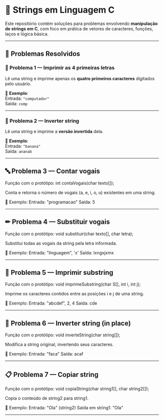 # 📘 Strings em Linguagem C

Este repositório contém soluções para problemas envolvendo **manipulação de strings em C**, com foco em prática de vetores de caracteres, funções, laços e lógica básica.

---

## 🔢 Problemas Resolvidos

### 🧩 Problema 1 — Imprimir as 4 primeiras letras
Lê uma string e imprime apenas os **quatro primeiros caracteres** digitados pelo usuário.

📌 **Exemplo**:  
Entrada: `"computador"`  
Saída: `comp`

---

### 🔄 Problema 2 — Inverter string
Lê uma string e imprime a **versão invertida** dela.

📌 **Exemplo**:  
Entrada: `"banana"`  
Saída: `ananab`

---

## 🔤 Problema 3 — Contar vogais

Função com o protótipo:
int contaVogais(char texto[]);

Conta e retorna o número de vogais (a, e, i, o, u) existentes em uma string.

📌 Exemplo:
Entrada: "programacao"
Saída: 5

---

## ✏ Problema 4 — Substituir vogais

Função com o protótipo:
void substituir(char texto[], char letra);

Substitui todas as vogais da string pela letra informada.

📌 Exemplo:
Entrada: "linguagem", 'x'
Saída: lxngxjxmx

---

## 📍 Problema 5 — Imprimir substring

Função com o protótipo:
void imprimeSubstring(char S[], int i, int j);

Imprime os caracteres contidos entre as posições i e j de uma string.

📌 Exemplo:
Entrada: "abcdef", 2, 4
Saída: cde

---

## 🔁 Problema 6 — Inverter string (in place)

Função com o protótipo:
void inverteString(char string[]);

Modifica a string original, invertendo seus caracteres.

📌 Exemplo:
Entrada: "faca"
Saída: acaf

---

## 📋 Problema 7 — Copiar string

Função com o protótipo:
void copiaString(char string1[], char string2[]);

Copia o conteúdo de string2 para string1.

📌 Exemplo:
Entrada: "Ola" (string2)
Saída em string1: "Ola"

---